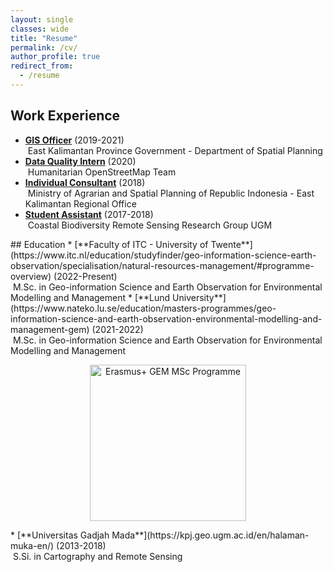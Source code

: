 ```yaml
---
layout: single
classes: wide
title: "Resume"
permalink: /cv/
author_profile: true
redirect_from:
  - /resume
---
```


## Work Experience
* [**GIS Officer**](/daltarukaltim/) (2019-2021)<br>
&nbsp;East Kalimantan Province Government - Department of Spatial Planning
* [**Data Quality Intern**](#) (2020)<br>
&nbsp;Humanitarian OpenStreetMap Team
* [**Individual Consultant**](/bpnkanwilkaltim/) (2018)<br>
&nbsp;Ministry of Agrarian and Spatial Planning of Republic Indonesia - East Kalimantan Regional Office
* [**Student Assistant**](/coastalbiodiversity/) (2017-2018)<br>
&nbsp;Coastal Biodiversity Remote Sensing Research Group UGM
<p><p>
## Education
* [**Faculty of ITC - University of Twente**](https://www.itc.nl/education/studyfinder/geo-information-science-earth-observation/specialisation/natural-resources-management/#programme-overview) (2022-Present)<br>
&nbsp;M.Sc. in Geo-information Science and Earth Observation for Environmental Modelling and Management
* [**Lund University**](https://www.nateko.lu.se/education/masters-programmes/geo-information-science-and-earth-observation-environmental-modelling-and-management-gem) (2021-2022)<br>
&nbsp;M.Sc. in Geo-information Science and Earth Observation for Environmental Modelling and Management
<p></p>
<p align="center">
<img src="https://geografif.github.io/images/erasmusgemmsc.png" alt="Erasmus+ GEM MSc Programme" style="width: 250px;"/>
</p>
<p></p>
* [**Universitas Gadjah Mada**](https://kpj.geo.ugm.ac.id/en/halaman-muka-en/) (2013-2018)<br>
&nbsp;S.Si. in Cartography and Remote Sensing
